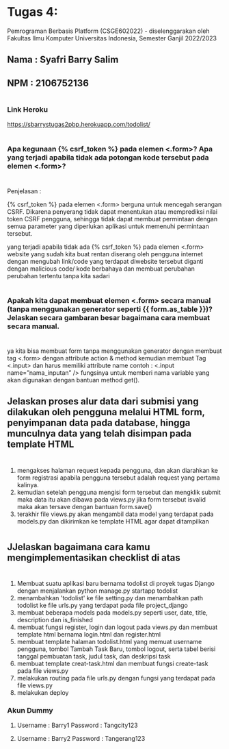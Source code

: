 # Tugas 4: 

Pemrograman Berbasis Platform (CSGE602022) - diselenggarakan oleh Fakultas Ilmu Komputer Universitas Indonesia, Semester Ganjil 2022/2023 

## Nama : Syafri Barry Salim
## NPM  : 2106752136
#

### Link Heroku
https://sbarrystugas2pbp.herokuapp.com/todolist/
#

### Apa kegunaan {% csrf_token %} pada elemen <.form>? Apa yang terjadi apabila tidak ada potongan kode tersebut pada elemen <.form>?
#

Penjelasan :

{% csrf_token %} pada elemen <.form> berguna untuk mencegah serangan CSRF. Dikarena penyerang tidak dapat menentukan atau memprediksi nilai token CSRF pengguna, sehingga tidak dapat membuat permintaan dengan semua parameter yang diperlukan aplikasi untuk memenuhi permintaan tersebut.

yang terjadi apabila tidak ada {% csrf_token %} pada elemen <.form> website yang sudah kita buat rentan diserang oleh pengguna internet dengan mengubah link/code yang terdapat diwebsite tersebut diganti dengan malicious code/ kode berbahaya dan membuat perubahan perubahan tertentu tanpa kita sadari 

#


### Apakah kita dapat membuat elemen <.form> secara manual (tanpa menggunakan generator seperti {{ form.as_table }})? Jelaskan secara gambaran besar bagaimana cara membuat <form> secara manual.
#
ya kita bisa membuat form tanpa menggunakan generator dengan membuat tag <.form> dengan attribute action & method kemudian membuat Tag <.input> dan harus memiliki attribute name contoh : <.input name=”nama_inputan” /> fungsinya untuk memberi nama variable yang akan digunakan dengan bantuan method get().

 

## Jelaskan proses alur data dari submisi yang dilakukan oleh pengguna melalui HTML form, penyimpanan data pada database, hingga munculnya data yang telah disimpan pada template HTML
#
1. mengakses halaman request kepada pengguna, dan akan diarahkan ke form registrasi apabila pengguna tersebut adalah request yang pertama kalinya.  
2. kemudian setelah pengguna mengisi form tersebut dan mengklik submit  maka data itu akan dibawa pada views.py jika form tersebut isvalid maka akan tersave dengan bantuan form.save()
3. terakhir file views.py akan mengambil data model yang terdapat pada models.py dan dikirimkan ke template HTML agar dapat ditampilkan
#
## JJelaskan bagaimana cara kamu mengimplementasikan checklist di atas
#
1. Membuat suatu aplikasi baru bernama todolist di proyek tugas Django dengan menjalankan python manage.py startapp todolist
2. menambahkan  'todolist' ke file setting.py dan menambahkan path todolist ke file urls.py  yang terdapat pada file project_django
3. membuat beberapa models pada models.py seperti user, date, title, description dan is_finished
4. membuat fungsi register, login dan logout pada views.py dan membuat template html bernama login.html dan register.html
5. membuat template halaman todolist.html yang memuat username pengguna, tombol Tambah Task Baru, tombol logout, serta tabel berisi tanggal pembuatan task, judul task, dan deskripsi task
6. membuat template creat-task.html dan membuat fungsi create-task pada file views.py
7. melakukan routing pada file urls.py  dengan fungsi yang terdapat pada file views.py
8. melakukan deploy


### Akun Dummy
1. Username : Barry1
   Password : Tangcity123

2. Username : Barry2
   Password : Tangerang123


